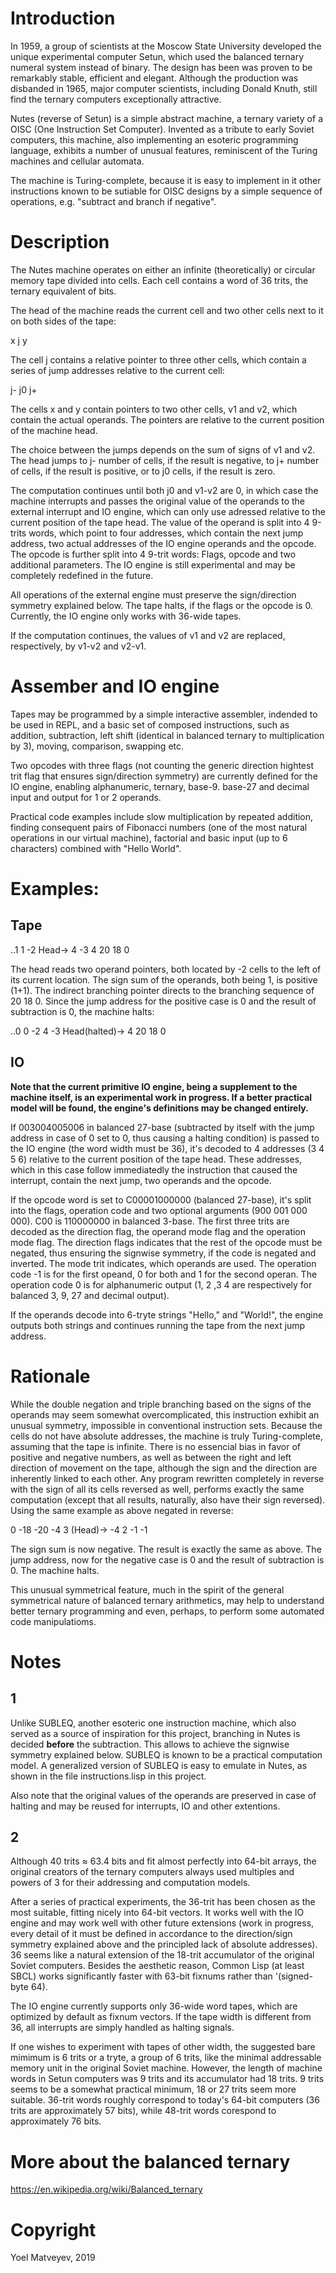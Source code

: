 # Introduction

In 1959, a group of scientists at the Moscow State University developed the unique experimental computer Setun, which used the balanced ternary numeral system instead of binary. The design has been was proven to be remarkably stable, efficient and elegant. Although the production was disbanded in 1965, major computer scientists, including Donald Knuth, still find the ternary computers exceptionally attractive.

Nutes (reverse of Setun) is a simple abstract machine, a ternary variety of a OISC (One Instruction Set Computer). Invented as a tribute to early Soviet computers,  this machine, also implementing an esoteric programming language, exhibits a number of unusual features, reminiscent of the Turing machines and cellular automata.

The machine is Turing-complete, because it is easy to implement in it other instructions known to be sutiable for OISC designs by a simple sequence of operations, e.g. "subtract and branch if negative".

# Description

The Nutes machine operates on either an infinite (theoretically) or circular memory tape divided into cells. Each cell contains a word of 36 trits, the ternary equivalent of bits.

The head of the machine reads the current cell and two other cells next to it on both sides of the tape:

x j y

The cell j contains a relative pointer to three other cells, which contain a series of jump addresses relative to the current cell:

j- j0 j+

The cells x and y contain pointers to two other cells, v1 and v2, which contain the actual operands. The pointers are relative to the current position of the machine head.

The choice between the jumps depends on the sum of signs of v1 and v2. The head jumps to j- number of cells, if the result is negative, to j+ number of cells, if the result is positive, or to j0 cells, if the result is zero. 

The computation continues until both j0 and v1-v2 are 0, in which case the machine interrupts and passes the original value of the operands to the external interrupt and IO engine, which can only use adressed relative to the current position of the tape head. The value of the operand is split into 4 9-trits words, which point to four addresses, which contain the next jump address, two actual addresses of the IO engine operands and the opcode. The opcode is further split into 4 9-trit words: Flags, opcode and two additional parameters. The IO engine is still experimental and may be completely redefined in the future.

All operations of the external engine must preserve the sign/direction symmetry explained below. The tape halts, if the flags or the opcode is 0. Currently, the IO engine only works with 36-wide tapes.

If the computation continues, the values of v1 and v2 are replaced, respectively, by v1-v2 and v2-v1.

# Assember and IO engine

Tapes may be programmed by a simple interactive assembler, indended to be used in REPL, and a basic set of composed instructions, such as addition, subtraction, left shift (identical in balanced ternary to multiplication by 3), moving, comparison, swapping etc.

Two opcodes with three flags (not counting the generic direction hightest trit flag that ensures sign/direction symmetry) are currently defined for the IO engine, enabling alphanumeric, ternary, base-9. base-27 and decimal input and output for 1 or 2 operands.

Practical code examples include slow multiplication by repeated addition, finding consequent pairs of Fibonacci numbers (one of the most natural operations in our virtual machine), factorial and basic input (up to 6 characters) combined with "Hello World".

# Examples:

## Tape

..1 1 -2 Head-> 4 -3 4 20 18 0

The head reads two operand pointers, both located by -2 cells to the left of its current location. The sign sum of the operands, both being 1, is positive (1+1). The indirect branching pointer directs to the branching sequence of 20 18 0. Since the jump address for the positive case is 0 and the result of subtraction is 0, the machine halts:

..0 0 -2 4 -3 Head(halted)-> 4 20 18 0

## IO

**Note that the current primitive IO engine, being a supplement to the machine itself, is an experimental work in progress. If a better practical model will be found, the engine's definitions may be changed entirely.**

If 003004005006 in balanced 27-base (subtracted by itself with the jump address in case of 0 set to 0, thus causing a halting condition) is passed to the IO engine (the word width must be 36), it's decoded to 4 addresses (3 4 5 6) relative to the current position of the tape head. These addresses, which in this case follow immediatedly the instruction that caused the interrupt, contain the next jump, two operands and the opcode.

If the opcode word is set to C00001000000 (balanced 27-base), it's split into the flags, operation code and two optional arguments (900 001 000 000). C00 is 110000000 in balanced 3-base. The first three trits are decoded as the direction flag, the operand mode flag and the operation mode flag. The direction flags indicates that the rest of the opcode must be negated, thus ensuring the signwise symmetry, if the code is negated and inverted. The mode trit indicates, which operands are used. The operation code -1 is for the first opeand, 0 for both and 1 for the second operan. The operation code 0 is for alphanumeric output (1, 2 ,3 4 are respectively for balanced 3, 9, 27 and decimal output).

If the operands decode into 6-tryte strings "Hello," and "World!", the engine outputs both strings and continues running the tape from the next jump address.


# Rationale

While the double negation and triple branching based on the signs of the operands may seem somewhat overcomplicated, this instruction exhibit an unusual symmetry, impossible in conventional instruction sets. Because the cells do not have absolute addresses, the machine is truly Turing-complete, assuming that the tape is infinite. There is no essencial bias in favor of positive and negative numbers, as well as between the right and left direction of movement on the tape, although the sign and the direction are inherently linked to each other. Any program rewritten completely in reverse with the sign of all its cells reversed as well, performs exactly the same computation (except that all results, naturally, also have their sign reversed). Using the same example as above negated in reverse:

0 -18 -20 -4 3 (Head)-> -4 2 -1 -1

The sign sum is now negative. The result is exactly the same as above. The jump address, now for the negative case is 0 and the result of subtraction is 0. The machine halts.  

This unusual symmetrical feature, much in the spirit of the general symmetrical nature of balanced ternary arithmetics, may help to understand better ternary programming and even, perhaps, to perform some automated code manipulatioms.

# Notes

## 1

Unlike SUBLEQ, another esoteric one instruction machine, which also served as a source of inspiration for this project, branching in Nutes is decided **before** the subtraction. This allows to achieve the signwise symmetry explained below. SUBLEQ is known to be a practical computation model. A generalized version of SUBLEQ is easy to emulate in Nutes, as shown in the file instructions.lisp in this project.

Also note that the original values of the operands are preserved in case of halting and may be reused for interrupts, IO and other extentions.

## 2

Although 40 trits ≈ 63.4 bits and fit almost perfectly into 64-bit arrays, the original creators of the ternary computers always used multiples and powers of 3 for their addressing and computation models.

After a series of practical experiments, the 36-trit has been chosen as the most suitable, fitting nicely into 64-bit vectors. It works well with the IO engine and may work well with other future extensions (work in progress, every detail of it must be defined in accordance to the direction/sign symmetry explained above and the principled lack of absolute addresses). 36 seems like a natural extension of the 18-trit accumulator of the original Soviet computers. Besides the aesthetic reason, Common Lisp (at least SBCL) works significantly faster with 63-bit fixnums rather than '(signed-byte 64).

The IO engine currently supports only 36-wide word tapes, which are optimized by default as fixnum vectors. If the tape width is different from 36, all interrupts are simply handled as halting signals.

If one wishes to experiment with tapes of other width, the suggested bare mimimum is 6 trits or a tryte, a group of 6 trits, like the minimal addressable memory unit in the original Soviet machine. However, the length of machine words in Setun computers was 9 trits and its accumulator had 18 trits. 9 trits seems to be a somewhat practical minimum, 18 or 27 trits seem more suitable. 36-trit words roughly correspond to today's 64-bit computers (36 trits are approximately 57 bits), while 48-trit words corespond to approximately 76 bits.

# More about the balanced ternary

https://en.wikipedia.org/wiki/Balanced_ternary

# Copyright

Yoel Matveyev, 2019

